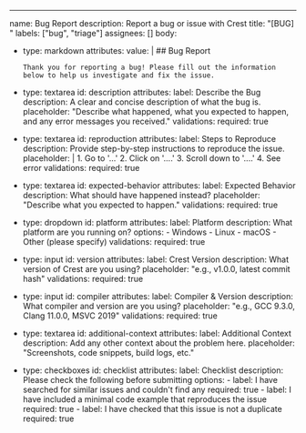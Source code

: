 ---
name: Bug Report
description: Report a bug or issue with Crest
title: "[BUG] "
labels: ["bug", "triage"]
assignees: []
body:
  - type: markdown
    attributes:
      value: |
        ## Bug Report
        
        Thank you for reporting a bug! Please fill out the information below to help us investigate and fix the issue.

  - type: textarea
    id: description
    attributes:
      label: Describe the Bug
      description: A clear and concise description of what the bug is.
      placeholder: "Describe what happened, what you expected to happen, and any error messages you received."
    validations:
      required: true

  - type: textarea
    id: reproduction
    attributes:
      label: Steps to Reproduce
      description: Provide step-by-step instructions to reproduce the issue.
      placeholder: |
        1. Go to '...'
        2. Click on '....'
        3. Scroll down to '....'
        4. See error
    validations:
      required: true

  - type: textarea
    id: expected-behavior
    attributes:
      label: Expected Behavior
      description: What should have happened instead?
      placeholder: "Describe what you expected to happen."
    validations:
      required: true

  - type: dropdown
    id: platform
    attributes:
      label: Platform
      description: What platform are you running on?
      options:
        - Windows
        - Linux
        - macOS
        - Other (please specify)
    validations:
      required: true

  - type: input
    id: version
    attributes:
      label: Crest Version
      description: What version of Crest are you using?
      placeholder: "e.g., v1.0.0, latest commit hash"
    validations:
      required: true

  - type: input
    id: compiler
    attributes:
      label: Compiler & Version
      description: What compiler and version are you using?
      placeholder: "e.g., GCC 9.3.0, Clang 11.0.0, MSVC 2019"
    validations:
      required: true

  - type: textarea
    id: additional-context
    attributes:
      label: Additional Context
      description: Add any other context about the problem here.
      placeholder: "Screenshots, code snippets, build logs, etc."

  - type: checkboxes
    id: checklist
    attributes:
      label: Checklist
      description: Please check the following before submitting
      options:
        - label: I have searched for similar issues and couldn't find any
          required: true
        - label: I have included a minimal code example that reproduces the issue
          required: true
        - label: I have checked that this issue is not a duplicate
          required: true